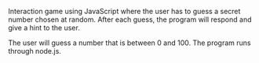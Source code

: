 Interaction game using JavaScript where the user has to guess a secret number
chosen at random. After each guess, the program will respond and give a hint
to the user.

The user will guess a number that is between 0 and 100. The program runs through
node.js.
